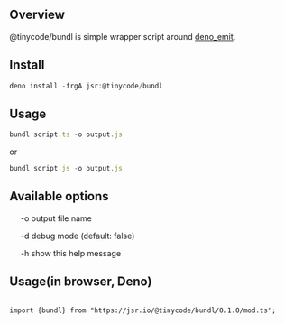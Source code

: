 ## Overview
@tinycode/bundl is simple wrapper script around [deno_emit](https://deno.land/x/emit@0.40.0).

## Install
```typescript
deno install -frgA jsr:@tinycode/bundl
```

## Usage
```typescript
bundl script.ts -o output.js
```
or
```typescript
bundl script.js -o output.js
```

<h2>Available options</h2>
<div style="margin-left:20px;">
<p>-o   output file name</p>
<p>-d   debug mode (default: false)</p>
<p>-h   show this help message</p>
</div>


<h2>Usage(in browser, Deno)</h2>
<code>
import {bundl} from "https://jsr.io/@tinycode/bundl/0.1.0/mod.ts";
</code>
